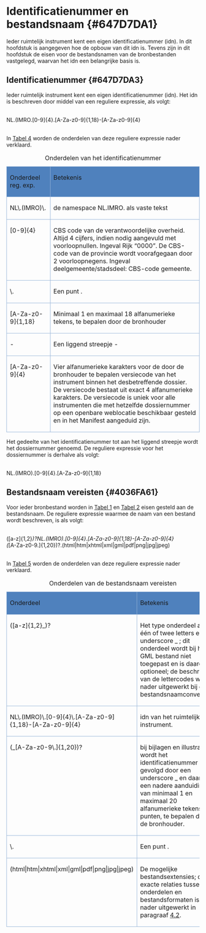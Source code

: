 # Identificatienummer en bestandsnaam {#647D7DA1}

Ieder ruimtelijk instrument kent een eigen identificatienummer (idn). In dit hoofdstuk is aangegeven hoe de opbouw van dit idn is. Tevens zijn in dit hoofdstuk de eisen voor de bestandsnamen van de bronbestanden vastgelegd, waarvan het idn een belangrijke basis is.

## Identificatienummer {#647D7DA3}

Ieder ruimtelijk instrument kent een eigen identificatienummer (idn). Het idn is beschreven door middel van een reguliere expressie, als volgt:<br/>
<br/>

NL\.(IMRO\.[0-9]{4}\.[A-Za-z0-9]{1,18}-[A-Za-z0-9]{4}<br/>
<br/>

In <a href='#d4e2187'>Tabel 4</a> worden de onderdelen van deze reguliere expressie nader verklaard.<br/>
<table style='width: 100%;'><caption>Onderdelen van het identificatienummer</caption>
<colgroup><col id='col1' style='width: 22.58504949368529%;'
<col id='col2' style='width: 77.41495050631471%;'
</colgroup>
<tbody valign='top'><tr><td align='left' style='border-top: 0.5pt solid #95B3D7; border-left: 0.5pt solid #95B3D7; border-bottom: 0.5pt solid #95B3D7; border-right: 0.5pt solid #95B3D7; background-color: #4F81BD;'><p id='647D7DAC'>Onderdeel reg. exp.</td>
<td align='left' style='border-top: 0.5pt solid #95B3D7; border-left: 0.5pt solid #95B3D7; border-bottom: 0.5pt solid #95B3D7; border-right: 0.5pt solid #95B3D7; background-color: #4F81BD;'><p id='647D7DAD'>Betekenis </td>
</tr>
<tr><td align='left' style='border-top: 0.5pt solid #95B3D7; border-left: 0.5pt solid #95B3D7; border-bottom: 0.5pt solid #95B3D7; border-right: 0.5pt solid #95B3D7; background-color: none;'><p id='647D7DAF'>NL\.(IMRO)\.</td>
<td align='left' style='border-top: 0.5pt solid #95B3D7; border-left: 0.5pt solid #95B3D7; border-bottom: 0.5pt solid #95B3D7; border-right: 0.5pt solid #95B3D7; background-color: none;'><p id='647D7DB1'>de namespace NL.IMRO. als vaste tekst</td>
</tr>
<tr><td align='left' style='border-top: 0.5pt solid #95B3D7; border-left: 0.5pt solid #95B3D7; border-bottom: 0.5pt solid #95B3D7; border-right: 0.5pt solid #95B3D7; background-color: none;'><p id='647D7DB3'>[0-9]{4}</td>
<td align='left' style='border-top: 0.5pt solid #95B3D7; border-left: 0.5pt solid #95B3D7; border-bottom: 0.5pt solid #95B3D7; border-right: 0.5pt solid #95B3D7; background-color: none;'><p id='647D7DB4'>CBS code van de verantwoordelijke overheid. Altijd 4 cijfers, indien nodig aangevuld met voorloopnullen. Ingeval Rijk “0000”. De CBS-code van de provincie wordt voorafgegaan door 2 voorloopnegens. Ingeval deelgemeente/stadsdeel: CBS-code gemeente.</td>
</tr>
<tr><td align='left' style='border-top: 0.5pt solid #95B3D7; border-left: 0.5pt solid #95B3D7; border-bottom: 0.5pt solid #95B3D7; border-right: 0.5pt solid #95B3D7; background-color: none;'><p id='647D7DB6'>\.</td>
<td align='left' style='border-top: 0.5pt solid #95B3D7; border-left: 0.5pt solid #95B3D7; border-bottom: 0.5pt solid #95B3D7; border-right: 0.5pt solid #95B3D7; background-color: none;'><p id='647D7DB7'>Een punt .</td>
</tr>
<tr><td align='left' style='border-top: 0.5pt solid #95B3D7; border-left: 0.5pt solid #95B3D7; border-bottom: 0.5pt solid #95B3D7; border-right: 0.5pt solid #95B3D7; background-color: none;'><p id='647D7DB9'>[A-Za-z0-9]{1,18}</td>
<td align='left' style='border-top: 0.5pt solid #95B3D7; border-left: 0.5pt solid #95B3D7; border-bottom: 0.5pt solid #95B3D7; border-right: 0.5pt solid #95B3D7; background-color: none;'><p id='647D7DBA'>Minimaal 1 en maximaal 18 alfanumerieke tekens, te bepalen door de bronhouder</td>
</tr>
<tr><td align='left' style='border-top: 0.5pt solid #95B3D7; border-left: 0.5pt solid #95B3D7; border-bottom: 0.5pt solid #95B3D7; border-right: 0.5pt solid #95B3D7; background-color: none;'><p id='647D7DBC'>- </td>
<td align='left' style='border-top: 0.5pt solid #95B3D7; border-left: 0.5pt solid #95B3D7; border-bottom: 0.5pt solid #95B3D7; border-right: 0.5pt solid #95B3D7; background-color: none;'><p id='647D7DBD'>Een liggend streepje -</td>
</tr>
<tr><td align='left' style='border-top: 0.5pt solid #95B3D7; border-left: 0.5pt solid #95B3D7; border-bottom: 0.5pt solid #95B3D7; border-right: 0.5pt solid #95B3D7; background-color: none;'><p id='647D7DBF'>[A-Za-z0-9]{4}</td>
<td align='left' style='border-top: 0.5pt solid #95B3D7; border-left: 0.5pt solid #95B3D7; border-bottom: 0.5pt solid #95B3D7; border-right: 0.5pt solid #95B3D7; background-color: none;'><p id='647D7DC0'>Vier alfanumerieke karakters voor de door de bronhouder te bepalen versiecode van het instrument binnen het desbetreffende dossier. De versiecode bestaat uit exact 4 alfanumerieke karakters. De versiecode is uniek voor alle instrumenten die met hetzelfde dossiernummer op een openbare weblocatie beschikbaar gesteld en in het Manifest aangeduid zijn. </td>
</tr>
</tbody>
</table>

Het gedeelte van het identificatienummer tot aan het liggend streepje wordt het dossiernummer genoemd. De reguliere expressie voor het dossiernummer is derhalve als volgt:<br/>
<br/>

NL\.(IMRO)\.[0-9]{4}\.[A-Za-z0-9]{1,18}<br/>
## Bestandsnaam vereisten {#4036FA61}

Voor ieder bronbestand worden in <a href='#d4e212'>Tabel 1</a> en <a href='#d4e756'>Tabel 2</a> eisen gesteld aan de bestandsnaam. De reguliere expressie waarmee de naam van een bestand wordt beschreven, is als volgt:<br/>
<br/>

([a-z]{1,2}_)?NL\.(IMRO)\.[0-9]{4}\.[A-Za-z0-9]{1,18}-[A-Za-z0-9]{4}<br/>
(_[A-Za-z0-9\.]{1,20})?\.(html|htm|xhtml|xml|gml|pdf|png|jpg|jpeg)<br/>
<br/>

In <a href='#d4e2427'>Tabel 5</a> worden de onderdelen van deze reguliere expressie nader verklaard.

<table style='width: 100%;'><caption>Onderdelen van de bestandsnaam vereisten</caption>
<colgroup><col id='col1' style='width: 43.73648879280919%;'
<col id='col2' style='width: 56.26351120719081%;'
</colgroup>
<tbody valign='top'><tr><td align='left' style='border-top: 0.5pt solid #95B3D7; border-left: 0.5pt solid #95B3D7; border-bottom: 0.5pt solid #95B3D7; border-right: 0.5pt solid #95B3D7; background-color: #4F81BD;'><p id='647D7DD1'>Onderdeel</td>
<td align='left' style='border-top: 0.5pt solid #95B3D7; border-left: 0.5pt solid #95B3D7; border-bottom: 0.5pt solid #95B3D7; border-right: 0.5pt solid #95B3D7; background-color: #4F81BD;'><p id='647D7DD2'>Betekenis </td>
</tr>
<tr><td align='left' style='border-top: 0.5pt solid #95B3D7; border-left: 0.5pt solid #95B3D7; border-bottom: 0.5pt solid #95B3D7; border-right: 0.5pt solid #95B3D7; background-color: none;'><p id='647D7DD4'>([a-z]{1,2}_)?</td>
<td align='left' style='border-top: 0.5pt solid #95B3D7; border-left: 0.5pt solid #95B3D7; border-bottom: 0.5pt solid #95B3D7; border-right: 0.5pt solid #95B3D7; background-color: none;'><p id='647D7DD5'>Het type onderdeel als één of twee letters en een underscore _ ; dit onderdeel wordt bij het GML bestand niet toegepast en is daarom optioneel; de beschrijving van de lettercodes wordt nader uitgewerkt bij de bestandsnaamconventies.</td>
</tr>
<tr><td align='left' style='border-top: 0.5pt solid #95B3D7; border-left: 0.5pt solid #95B3D7; border-bottom: 0.5pt solid #95B3D7; border-right: 0.5pt solid #95B3D7; background-color: none;'><p id='647D7DD7'>NL\.(IMRO)\.[0-9]{4}\.[A-Za-z0-9]{1,18}-[A-Za-z0-9]{4}</td>
<td align='left' style='border-top: 0.5pt solid #95B3D7; border-left: 0.5pt solid #95B3D7; border-bottom: 0.5pt solid #95B3D7; border-right: 0.5pt solid #95B3D7; background-color: none;'><p id='647D7DD8'>idn van het ruimtelijk instrument.</td>
</tr>
<tr><td align='left' style='border-top: 0.5pt solid #95B3D7; border-left: 0.5pt solid #95B3D7; border-bottom: 0.5pt solid #95B3D7; border-right: 0.5pt solid #95B3D7; background-color: none;'><p id='647D7DDA'>(_[A-Za-z0-9\.]{1,20})?</td>
<td align='left' style='border-top: 0.5pt solid #95B3D7; border-left: 0.5pt solid #95B3D7; border-bottom: 0.5pt solid #95B3D7; border-right: 0.5pt solid #95B3D7; background-color: none;'><p id='647D7DDB'>bij bijlagen en illustraties wordt het identificatienummer gevolgd door een underscore _ en daarna een nadere aanduiding van minimaal 1 en maximaal 20 alfanumerieke tekens en punten, te bepalen door de bronhouder. </td>
</tr>
<tr><td align='left' style='border-top: 0.5pt solid #95B3D7; border-left: 0.5pt solid #95B3D7; border-bottom: 0.5pt solid #95B3D7; border-right: 0.5pt solid #95B3D7; background-color: none;'><p id='647D7DDD'>\.</td>
<td align='left' style='border-top: 0.5pt solid #95B3D7; border-left: 0.5pt solid #95B3D7; border-bottom: 0.5pt solid #95B3D7; border-right: 0.5pt solid #95B3D7; background-color: none;'><p id='647D7DDE'>Een punt .</td>
</tr>
<tr><td align='left' style='border-top: 0.5pt solid #95B3D7; border-left: 0.5pt solid #95B3D7; border-bottom: 0.5pt solid #95B3D7; border-right: 0.5pt solid #95B3D7; background-color: none;'><p id='647D7DE0'>(html|htm|xhtml|xml|gml|pdf|png|jpg|jpeg)</td>
<td align='left' style='border-top: 0.5pt solid #95B3D7; border-left: 0.5pt solid #95B3D7; border-bottom: 0.5pt solid #95B3D7; border-right: 0.5pt solid #95B3D7; background-color: none;'><p id='647D7DE1'>De mogelijke bestandsextensies; de exacte relaties tussen onderdelen en bestandsformaten is nader uitgewerkt in paragraaf <a href='#4036FA61'>4.2</a>.</td>
</tr>
</tbody>
</table>

